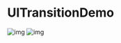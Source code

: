 # UITransitionDemo
![img](https://github.com/wrhsan/UITransitionDemo/blob/master/customePushAndPopGif.gif?raw=true)
![img](https://github.com/wrhsan/UITransitionDemo/blob/master/interactiveTransitonDemoGif.gif?raw=true)
